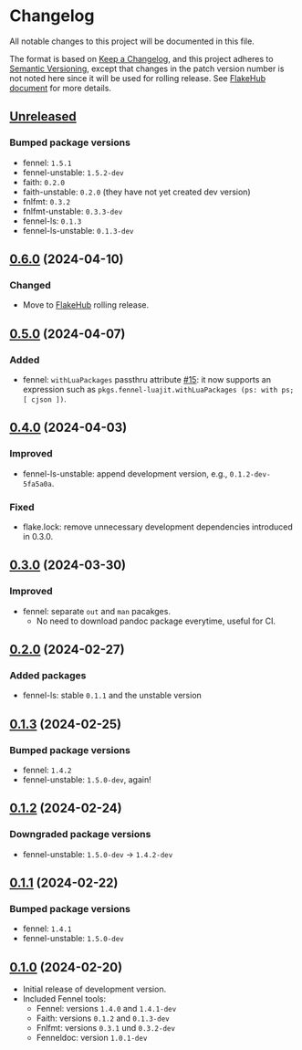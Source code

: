 # Changelog

All notable changes to this project will be documented in this file.

The format is based on [Keep a Changelog][1],
and this project adheres to [Semantic Versioning][2], except that
changes in the patch version number is not noted here since it will be
used for rolling release. See [FlakeHub document][3] for more details.

[1]: https://keepachangelog.com/en/1.1.0/
[2]: https://semver.org/spec/v2.0.0.html
[3]: https://flakehub.com/docs/publishing

## [Unreleased]

### Bumped package versions

- fennel: `1.5.1`
- fennel-unstable: `1.5.2-dev`
- faith: `0.2.0`
- faith-unstable: `0.2.0` (they have not yet created dev version)
- fnlfmt: `0.3.2`
- fnlfmt-unstable: `0.3.3-dev`
- fennel-ls: `0.1.3`
- fennel-ls-unstable: `0.1.3-dev`

## [0.6.0] (2024-04-10)

### Changed

- Move to [FlakeHub] rolling release.

[FlakeHub]: https://flakehub.com/flake/m15a/flake-fennel-tools

## [0.5.0] (2024-04-07)

### Added

- fennel: `withLuaPackages` passthru attribute [#15]:
  it now supports an expression such as
  `pkgs.fennel-luajit.withLuaPackages (ps: with ps; [ cjson ])`.

[#15]: https://github.com/m15a/flake-fennel-tools/issues/15

## [0.4.0] (2024-04-03)

### Improved

- fennel-ls-unstable: append development version, e.g.,
  `0.1.2-dev-5fa5a0a`.

### Fixed

- flake.lock: remove unnecessary development dependencies
  introduced in 0.3.0.

## [0.3.0] (2024-03-30)

### Improved

- fennel: separate `out` and `man` pacakges.
  - No need to download pandoc package everytime, useful for CI.

## [0.2.0] (2024-02-27)

### Added packages

- fennel-ls: stable `0.1.1` and the unstable version

## [0.1.3] (2024-02-25)

### Bumped package versions

- fennel: `1.4.2`
- fennel-unstable: `1.5.0-dev`, again!

## [0.1.2] (2024-02-24)

### Downgraded package versions

- fennel-unstable: `1.5.0-dev` -> `1.4.2-dev`

## [0.1.1] (2024-02-22)

### Bumped package versions

- fennel: `1.4.1`
- fennel-unstable: `1.5.0-dev`

## [0.1.0] (2024-02-20)

- Initial release of development version.
- Included Fennel tools:
  - Fennel: versions `1.4.0` and `1.4.1-dev`
  - Faith: versions `0.1.2` and `0.1.3-dev`
  - Fnlfmt: versions `0.3.1` und `0.3.2-dev`
  - Fenneldoc: version `1.0.1-dev`

[Unreleased]: https://github.com/m15a/flake-fennel-tools/tree/HEAD
[0.6.0]: https://github.com/m15a/flake-fennel-tools/tree/v0.6.0
[0.5.0]: https://github.com/m15a/flake-fennel-tools/tree/v0.5.0
[0.4.0]: https://github.com/m15a/flake-fennel-tools/tree/v0.4.0
[0.3.0]: https://github.com/m15a/flake-fennel-tools/tree/v0.3.0
[0.2.0]: https://github.com/m15a/flake-fennel-tools/tree/v0.2.0
[0.1.3]: https://github.com/m15a/flake-fennel-tools/tree/v0.1.3
[0.1.2]: https://github.com/m15a/flake-fennel-tools/tree/v0.1.2
[0.1.1]: https://github.com/m15a/flake-fennel-tools/tree/v0.1.1
[0.1.0]: https://github.com/m15a/flake-fennel-tools/tree/v0.1.0

<!-- vim:set tw=72 spell nowrap: -->
